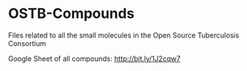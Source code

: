 # OSTB-Compounds
Files related to all the small molecules in the Open Source Tuberculosis Consortium

Google Sheet of all compounds: http://bit.ly/1J2cqw7
